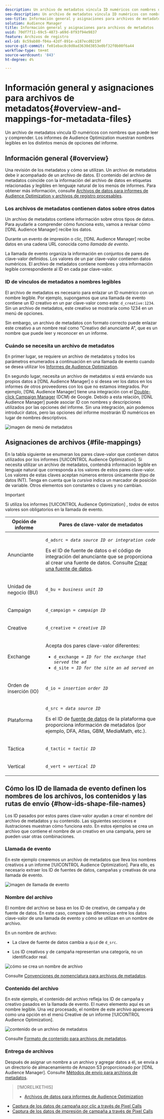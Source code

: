 ```yaml
---
description: Un archivo de metadatos vincula ID numéricos con nombres que puede leer y comprender. Los informes de Audience Optimization muestran nombres legibles en los distintos menús de opciones del informe.
seo-description: Un archivo de metadatos vincula ID numéricos con nombres que puede leer y comprender. Los informes de Audience Optimization muestran nombres legibles en los distintos menús de opciones del informe.
seo-title: Información general y asignaciones para archivos de metadatos
solution: Audience Manager
title: Información general y asignaciones para archivos de metadatos
uuid: 70df7f11-69c5-4873-a69d-8f93f94e9837
feature: Archivos de registro
exl-id: 8c59ab80-f04a-42df-891e-a187ecd0219f
source-git-commit: fe01ebac8c0d0ad3630d3853e0bf32f0b00f6a44
workflow-type: tm+mt
source-wordcount: '843'
ht-degree: 4%

---
```


# Información general y asignaciones para archivos de metadatos{#overview-and-mappings-for-metadata-files}

Un archivo de metadatos vincula ID numéricos con nombres que puede leer y comprender. Los informes de Audience Optimization muestran nombres legibles en los distintos menús de opciones del informe.

## Información general {#overview}

Una revisión de los metadatos y cómo se utilizan. Un archivo de metadatos debe ir acompañado de un archivo de datos. El contenido del archivo de metadatos coincide con la información del archivo de datos en etiquetas relacionadas y legibles en lenguaje natural de los menús de informes. Para obtener más información, consulte [Archivos de datos para informes de Audience Optimization y archivos de registro procesables](../../../reporting/audience-optimization-reports/metadata-files-intro/datafiles-intro.md).

### Los archivos de metadatos contienen datos sobre otros datos

Un archivo de metadatos contiene información sobre otros tipos de datos. Para ayudarle a comprender cómo funciona esto, vamos a revisar cómo [!DNL Audience Manager] recibe los datos.

Durante un evento de impresión o clic, [!DNL Audience Manager] recibe datos en una cadena URL conocida como *llamada de evento*.

La llamada de evento organiza la información en conjuntos de pares de clave-valor definidos. Los valores de un par clave-valor contienen datos numéricos. El archivo de metadatos contiene nombres y otra información legible correspondiente al ID en cada par clave-valor.

### ID de vínculos de metadatos a nombres legibles

El archivo de metadatos es necesario para enlazar un ID numérico con un nombre legible. Por ejemplo, supongamos que una llamada de evento contiene un ID creativo en un par clave-valor como este: `d_creative:1234`. Sin un archivo de metadatos, este creativo se mostraría como 1234 en un menú de opciones.

Sin embargo, un archivo de metadatos con formato correcto puede enlazar este creativo a un nombre real como &quot;Creativo del anunciante A&quot;, que es un nombre que puede leer y reconocer en un informe.

### Cuándo se necesita un archivo de metadatos

En primer lugar, se requiere un archivo de metadatos y todos los parámetros enumerados a continuación en una llamada de evento cuando se desea utilizar los [Informes de Audience Optimization](../../../reporting/audience-optimization-reports/audience-optimization-reports.md).

En segundo lugar, necesita un archivo de metadatos si está enviando sus propios datos a [!DNL Audience Manager] o si desea ver los datos en los informes de otros proveedores con los que no estamos integrados. Por ejemplo, [!DNL Audience Manager] tiene una integración con el [Double-click Campaign Manager](../../../reporting/audience-optimization-reports/aor-advertisers/import-dcm.md) (DCM) de Google. Debido a esta relación, [!DNL Audience Manager] puede asociar ID con nombres y descripciones utilizados por las opciones del informe. Sin una integración, aún podemos introducir datos, pero las opciones del informe mostrarán ID numéricos en lugar de nombres descriptivos.

![imagen de menú de metadatos](/help/using/reporting/audience-optimization-reports/metadata-files-intro/assets/metadata_menu.png)

## Asignaciones de archivos {#file-mappings}

En la tabla siguiente se enumeran los pares clave-valor que contienen datos utilizados por los informes [!UICONTROL Audience Optimization]. Si necesita utilizar un archivo de metadatos, contendrá información legible en lenguaje natural que corresponda a los valores de estos pares clave-valor. Los valores de estas claves aceptan números enteros únicamente (tipo de datos INT). Tenga en cuenta que la *cursiva* indica un marcador de posición de variable. Otros elementos son constantes o claves y no cambian.

>[!IMPORTANT]
>
>Si utiliza los informes [!UICONTROL Audience Optimization] , *todos* de estos valores son obligatorios en la llamada de evento.

<table id="table_B2C8C493080E449CA71C4EF07D9476BD"> 
 <thead> 
  <tr> 
   <th colname="col1" class="entry"> Opción de informe </th> 
   <th colname="col2" class="entry"> Pares de clave-valor de metadatos </th> 
  </tr> 
 </thead>
 <tbody> 
  <tr> 
   <td colname="col1"> <p>Anunciante </p> </td> 
   <td colname="col2"> <p> <code>d_adsrc = <i>data source ID or integration code</i></code> </p> <p>Es el ID de fuente de datos o el código de integración del anunciante que se proporciona al crear una fuente de datos. Consulte <a href="../../../features/manage-datasources.md#create-data-source"> Crear una fuente de datos</a>. </p> </td> 
  </tr> 
  <tr> 
   <td colname="col1"> <p>Unidad de negocio (BU) </p> </td> 
   <td colname="col2"> <p> <code>d_bu = <i>business unit ID</i></code> </p> </td> 
  </tr> 
  <tr> 
   <td colname="col1"> <p>Campaign </p> </td> 
   <td colname="col2"> <p> <code>d_campaign = <i>campaign ID</i></code> </p> </td> 
  </tr> 
  <tr> 
   <td colname="col1"> <p>Creative </p> </td> 
   <td colname="col2"> <p> <code>d_creative = <i>creative ID</i></code> </p> </td> 
  </tr> 
  <tr> 
   <td colname="col1"> <p>Exchange </p> </td> 
   <td colname="col2"> <p>Acepta dos pares clave-valor diferentes: </p> 
    <ul id="ul_3B3B751A8A134096B0912E81A0983B9D"> 
     <li id="li_57BAC45A7B274AB695945E174A4D8A35"> <code>d_exchange = <i>ID for the exchange that served the ad</i></code> </li> 
     <li id="li_CCDF00DE59D3451C8EF590DD3E1A806D"> <code>d_site = <i>ID for the site an ad served on</i></code> </li> 
    </ul> </td> 
  </tr> 
  <tr> 
   <td colname="col1"> <p>Orden de inserción (IO) </p> </td> 
   <td colname="col2"> <p> <code>d_io = <i>insertion order ID</i></code> </p> </td> 
  </tr> 
  <tr> 
   <td colname="col1"> <p>Plataforma </p> </td> 
   <td colname="col2"> <p> <code>d_src = <i>data source ID</i></code> </p> <p>Es el ID de <a href="../../../features/datasources-list-and-settings.md#data-sources-list-and-settings"> fuente de datos</a> de la plataforma que proporciona información de metadatos (por ejemplo, DFA, Atlas, GBM, MediaMath, etc.). </p> </td> 
  </tr> 
  <tr> 
   <td colname="col1"> <p>Táctica </p> </td> 
   <td colname="col2"> <p> <code>d_tactic = <i>tactic ID</i></code> </p> </td> 
  </tr> 
  <tr> 
   <td colname="col1"> <p>Vertical </p> </td> 
   <td colname="col2"> <p> <code>d_vert = <i>vertical ID</i></code> </p> </td> 
  </tr> 
 </tbody> 
</table>

## Cómo los ID de llamada de evento definen los nombres de los archivos, los contenidos y las rutas de envío {#how-ids-shape-file-names}

Los ID pasados por estos pares clave-valor ayudan a crear el nombre del archivo de metadatos y su contenido. Las siguientes secciones e ilustraciones muestran cómo funciona esto. En estos ejemplos se crea un archivo que contiene el nombre de un creativo en una campaña, pero se pueden usar otras combinaciones.

### Llamada de evento

En este ejemplo crearemos un archivo de metadatos que lleva los nombres creativos a un informe [!UICONTROL Audience Optimization]. Para ello, es necesario extraer los ID de fuentes de datos, campañas y creativas de una llamada de evento.

![imagen de llamada de evento](/help/using/reporting/audience-optimization-reports/metadata-files-intro/assets/metadata_file_event.png)

### Nombre del archivo

El nombre del archivo se basa en los ID de creativo, de campaña y de fuente de datos. En este caso, compare las diferencias entre los datos clave-valor de una llamada de evento y cómo se utilizan en un nombre de archivo.

En un nombre de archivo:

* La clave de fuente de datos cambia a `dpid` de `d_src`.

* Los ID creativos y de campaña representan una categoría, no un identificador real.

![cómo se crea un nombre de archivo](/help/using/reporting/audience-optimization-reports/metadata-files-intro/assets/metadata_file_name.png)

Consulte [Convenciones de nomenclatura para archivos de metadatos](../../../reporting/audience-optimization-reports/metadata-files-intro/metadata-file-names.md).

### Contenido del archivo

En este ejemplo, el contenido del archivo refleja los ID de campaña y creativo pasados en la llamada de evento. El nuevo elemento aquí es un nombre legible. Una vez procesado, el nombre de este archivo aparecerá como una opción en el menú Creative de un informe [!UICONTROL Audience Optimization].

![contenido de un archivo de metadatos](/help/using/reporting/audience-optimization-reports/metadata-files-intro/assets/metadata_file_contents.png)

Consulte [Formato de contenido para archivos de metadatos](../../../reporting/audience-optimization-reports/metadata-files-intro/metadata-file-contents.md).

### Entrega de archivos

Después de asignar un nombre a un archivo y agregar datos a él, se envía a un directorio de almacenamiento de Amazon S3 proporcionado por [!DNL Audience Manager]. Consulte [Métodos de envío para archivos de metadatos](../../../reporting/audience-optimization-reports/metadata-files-intro/metadata-delivery-methods.md).

>[!MORELIKETHIS]
>
>* [Archivos de datos para informes de Audience Optimization](../../../reporting/audience-optimization-reports/metadata-files-intro/datafiles-intro.md)
* [Captura de los datos de campaña por clic a través de Pixel Calls](../../../integration/media-data-integration/click-data-pixels.md)
* [Captura de los datos de impresión de campaña a través de Pixel Calls](../../../integration/media-data-integration/impression-data-pixels.md)

